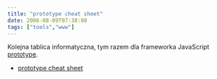 ```yaml
---
title: "prototype cheat sheet"
date: 2006-08-09T07:38:08
tags: ["tools","www"]
---
```

<html><body><p>Kolejna tablica informatyczna, tym razem dla frameworka JavaScript <a href="http://prototype.conio.net/">prototype</a>.


</p><ul><li><a href="http://www.snook.ca/archives/prototype1440w.png">prototype cheat sheet</a></li>

</ul></body></html>
